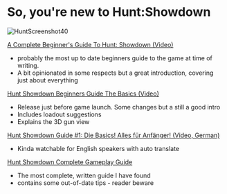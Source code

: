 # So, you're new to Hunt:Showdown
![HuntScreenshot40](https://www.huntshowdown.com//files/screenshots/25_Hunt_screenshot_Update4.0.jpg)

[A Complete Beginner's Guide To Hunt: Showdown (Video)](https://www.youtube.com/watch?v=caMSSQUDq-8)

* probably the most up to date beginners guide to the game at time of writing.
* A bit opinionated in some respects but a great introduction, covering just about everything

[Hunt Showdown Beginners Guide The Basics (Video)](https://www.youtube.com/watch?v=za3LSLjKcGM)

* Release just before game launch. Some changes but a still a good intro
* Includes loadout suggestions
* Explains the 3D gun view

[Hunt Showdown Guide #1: Die Basics! Alles für Anfänger! (Video, German)](https://www.youtube.com/watch?v=XEuBPKWBM0M&feature=youtu.be)

* Kinda watchable for English speakers with auto translate

[Hunt Showdown Complete Gameplay Guide](https://squadstate.com/guide/hunt-showdown-complete-gameplay-guide)

* The most complete, written guide I have found
* contains some out-of-date tips - reader beware
